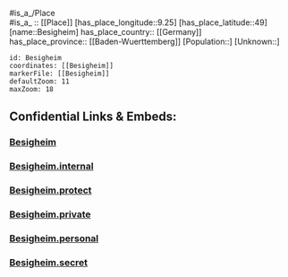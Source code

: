 ﻿---
location: [49,9.25] 
mapzoom: [7,12] 
mapmarker: city 
type: City
tags:
- geo/City


SpocWebEntityId: 29152
isDeleted: false
confidential: public

---
#is_a_/Place  
#is_a_ :: [[Place]] 
[has_place_longitude::9.25] 
[has_place_latitude::49] 
[name::Besigheim] 
has_place_country:: [[Germany]]  
has_place_province:: [[Baden-Wuerttemberg]] 
[Population::] 
[Unknown::] 


```leaflet
id: Besigheim
coordinates: [[Besigheim]] 
markerFile: [[Besigheim]] 
defaultZoom: 11 
maxZoom: 18
```


## Confidential Links & Embeds: 

### [Besigheim](/_public/Earth/Continent/Europe/Europe~Central/Germany/Germany~West/Baden-Wuerttemberg/counties~BW/Ludwigsburg/cities~Ludwigsburg/Großbottwar/City/Besigheim.md) 

### [Besigheim.internal](/_internal/Earth/Continent/Europe/Europe~Central/Germany/Germany~West/Baden-Wuerttemberg/counties~BW/Ludwigsburg/cities~Ludwigsburg/Großbottwar/City/Besigheim.internal.md) 

### [Besigheim.protect](/_protect/Earth/Continent/Europe/Europe~Central/Germany/Germany~West/Baden-Wuerttemberg/counties~BW/Ludwigsburg/cities~Ludwigsburg/Großbottwar/City/Besigheim.protect.md) 

### [Besigheim.private](/_private/Earth/Continent/Europe/Europe~Central/Germany/Germany~West/Baden-Wuerttemberg/counties~BW/Ludwigsburg/cities~Ludwigsburg/Großbottwar/City/Besigheim.private.md) 

### [Besigheim.personal](/_personal/Earth/Continent/Europe/Europe~Central/Germany/Germany~West/Baden-Wuerttemberg/counties~BW/Ludwigsburg/cities~Ludwigsburg/Großbottwar/City/Besigheim.personal.md) 

### [Besigheim.secret](/_secret/Earth/Continent/Europe/Europe~Central/Germany/Germany~West/Baden-Wuerttemberg/counties~BW/Ludwigsburg/cities~Ludwigsburg/Großbottwar/City/Besigheim.secret.md) 
